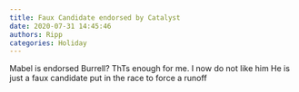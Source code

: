 ```yaml
---
title: Faux Candidate endorsed by Catalyst
date: 2020-07-31 14:45:46
authors: Ripp
categories: Holiday
---
```


 Mabel is endorsed Burrell?   ThTs enough for me.  I now do not like him 
He is just a faux candidate put in the race to force a runoff